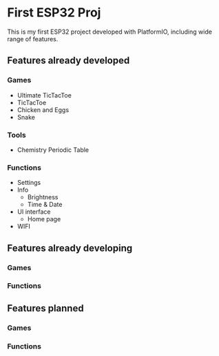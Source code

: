 # First ESP32 Proj
This is my first ESP32 project developed with PlatformIO, including wide range of features.

## Features already developed
### Games
- Ultimate TicTacToe
- TicTacToe
- Chicken and Eggs
- Snake

### Tools
- Chemistry Periodic Table

### Functions
- Settings
- Info
  - Brightness
  - Time & Date
- UI interface
  - Home page
- WIFI

## Features already developing
### Games

### Functions

## Features planned
### Games

### Functions